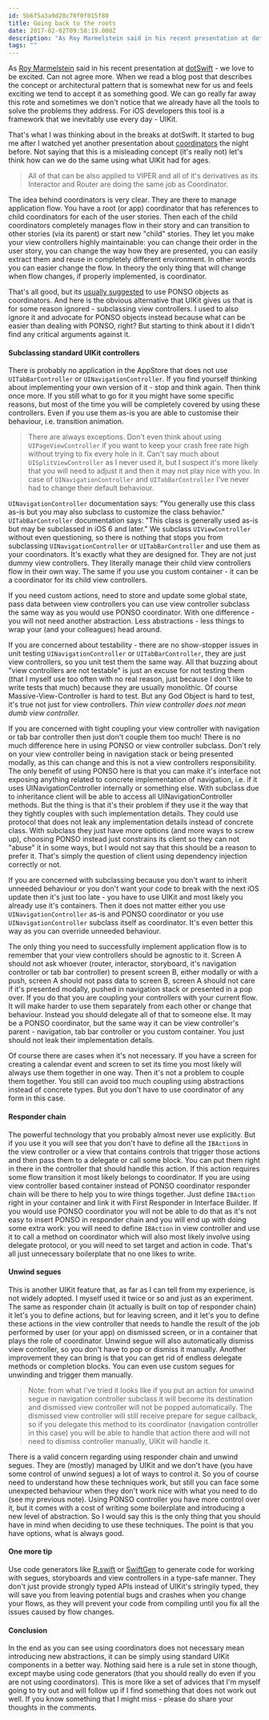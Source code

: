 ```yaml
---
id: 5b6f5a3a9d28c70f0f015f80
title: Going back to the roots
date: 2017-02-02T09:58:19.000Z
description: "As Roy Marmelstein said in his recent presentation at dotSwift - we love to be excited. Can not agree more. When we read a blog post that describes the concept or architectural pattern that is somewhat new for us and feels exciting we tend to accept it as something good. We can go really far away this rote and sometimes we don't notice that we already have all the tools to solve the problems they address. For iOS developers this tool is a framework that we inevitably use every day - UIKit."
tags: ""
---
```


As [Roy Marmelstein](https://twitter.com/marmelroy) said in his recent presentation at [dotSwift](https://twitter.com/dotSwift) - we love to be excited. Can not agree more. When we read a blog post that describes the concept or architectural pattern that is somewhat new for us and feels exciting we tend to accept it as something good. We can go really far away this rote and sometimes we don't notice that we already have all the tools to solve the problems they address. For iOS developers this tool is a framework that we inevitably use every day - UIKit.

That's what I was thinking about in the breaks at dotSwift. It started to bug me after I watched yet another presentation about [coordinators](http://khanlou.com/2015/01/the-coordinator/) the night before. Not saying that this is a misleading concept (it's really not) let's think how can we do the same using what UIKit had for ages.

> All of that can be also applied to VIPER and all of it's derivatives as its Interactor and Router are doing the same job as Coordinator.

The idea behind coordinators is very clear. They are there to manage application flow. You have a root (or app) coordinator that has references to child coordinators for each of the user stories. Then each of the child coordinators completely manages flow in their story and can transition to other stories (via its parent) or start new "child" stories. They let you make your view controllers highly maintainable: you can change their order in the user story, you can change the way how they are presented, you can easily extract them and reuse in completely different environment. In other words you can easier change the flow. In theory the only thing that will change when flow changes, if properly implemented, is coordinator.

That's all good, but its [usually suggested](http://khanlou.com/2015/01/the-coordinator/) to use PONSO objects as coordinators. And here is the obvious alternative that UIKit gives us that is for some reason ignored - subclassing view controllers. I used to also ignore it and advocate for PONSO objects instead because what can be easier than dealing with PONSO, right? But starting to think about it I didn't find any critical arguments against it.

#### Subclassing standard UIKit controllers

There is probably no application in the AppStore that does not use `UITabBarController` or `UINavigationController`. If you find yourself thinking about implementing your own version of it - stop and think again. Then think once more. If you still what to go for it you might have some specific reasons, but most of the time you will be completely covered by using these controllers. Even if you use them as-is you are able to customise their behaviour, i.e. transition animation.

> There are always exceptions. Don't even think about using `UIPageViewController` if you want to keep your crash free rate high without trying to fix every hole in it. Can't say much about `UISplitViewController` as I never used it, but I suspect it's more likely that you will need to adjust it and then it may not play nice with you. In case of `UINavigationController` and `UITabBarController` I've never had to change their default behaviour.

`UINavigationController` documentation says: "You generally use this class as-is but you may also subclass to customize the class behavior." `UITabBarController` documentation says: "This class is generally used as-is but may be subclassed in iOS 6 and later." We subclass `UIViewController` without even questioning, so there is nothing that stops you from subclassing `UINavigationController` or `UITabBarController` and use them as your coordinators. It's exactly what they are designed for. They are not just dummy view controllers. They literally manage their child view controllers flow in their own way. The same if you use you custom container - it can be a coordinator for its child view controllers.

If you need custom actions, need to store and update some global state, pass data between view controllers you can use view controller subclass the same way as you would use PONSO coordinator. With one difference - you will not need another abstraction. Less abstractions - less things to wrap your (and your colleagues) head around.

If you are concerned about testability - there are no show-stopper issues in unit testing `UINavigationController` or `UITabBarController`, they are just view controllers, so you unit test them the same way. All that buzzing about "view controllers are not testable" is just an excuse for not testing them (that I myself use too often with no real reason, just because I don't like to write tests that much) because they are usually monolithic. Of course Massive-View-Controller is hard to test. But any God Object is hard to test, it's true not just for view controllers. _Thin view controller does not mean dumb view controller._

If you are concerned with tight coupling your view controller with navigation or tab bar controller then just don't couple them too much! There is no much difference here in using PONSO or view controller subclass. Don't rely on your view controller being in navigation stack or being presented modally, as this can change and this is not a view controllers responsibility. The only benefit of using PONSO here is that you can make it's interface not exposing anything related to concrete implementation of navigation, i.e. if it uses UINavigationController internally or something else. With subclass due to inheritance client will be able to access all UINavigationController methods. But the thing is that it's their problem if they use it the way that they tightly couples with such implementation details. They could use protocol that does not leak any implementation details instead of concrete class. With subclass they just have more options (and more ways to screw up), choosing PONSO instead just constrains its client so they can not "abuse" it in some ways, but I would not say that this should be a reason to prefer it. That's simply the question of client using dependency injection correctly or not.

If you are concerned with subclassing because you don't want to inherit unneeded behaviour or you don't want your code to break with the next iOS update then it's just too late - you have to use UIKit and most likely you already use it's containers. Then it does not matter either you use `UINavigationController` as-is and PONSO coordinator or you use `UINavigationController` subclass itself as coordinator. It's even better this way as you can override unneeded behaviour.

The only thing you need to successfully implement application flow is to remember that your view controllers should be agnostic to it. Screen A should not ask whoever (router, interactor, storyboard, it's navigation controller or tab bar controller) to present screen B, either modally or with a push, screen A should not pass data to screen B, screen A should not care if it's presented modally, pushed in navigation stack or presented in a pop over. If you do that you are coupling your controllers with your current flow. It will make harder to use them separately from each other or change that behaviour. Instead you should delegate all of that to someone else. It may be a PONSO coordinator, but the same way it can be view controller's parent - navigation, tab bar controller or you custom container. You just should not leak their implementation details.

Of course there are cases when it's not necessary. If you have a screen for creating a calendar event and screen to set its time you most likely will always use them together in one way. Then it's not a problem to couple them together. You still can avoid too much coupling using abstractions instead of concrete types. But you don't have to use coordinator of any form in this case.

#### Responder chain

The powerful technology that you probably almost never use explicitly. But if you use it you will see that you don't have to define all the `IBAction`s in the view controller or a view that contains controls that trigger those actions and then pass them to a delegate or call some block. You can put them right in there in the controller that should handle this action. If this action requires some flow transition it most likely belongs to coordinator. If you are using view controller based container instead of PONSO coordinator responder chain will be there to help you to wire things together. Just define `IBAction` right in your container and link it with First Responder in Interface Builder. If you would use PONSO coordinator you will not be able to do that as it's not easy to insert PONSO in responder chain and you will end up with doing some extra work: you will need to define `IBAction` in view controller and use it to call a method on coordinator which will also most likely involve using delegate protocol, or you will need to set target and action in code. That's all just unnecessary boilerplate that no one likes to write.

#### Unwind segues

This is another UIKit feature that, as far as I can tell from my experience, is not widely adopted. I myself used it twice or so and just as an experiment. The same as responder chain (it actually is built on top of responder chain) it let's you to define actions, but for leaving screen, and it let's you to define these actions in the view controller that needs to handle the result of the job performed by user (or your app) on dismissed screen, or in a container that plays the role of coordinator. Unwind segue will also automatically dismiss view controller, so you don't have to pop or dismiss it manually. Another improvement they can bring is that you can get rid of endless delegate methods or completion blocks. You can even use custom segues for unwinding and trigger them manually.

> Note: from what I've tried it looks like if you put an action for unwind segue in navigation controller subclass it will become its destination and dismissed view controller will not be popped automatically. The dismissed view controller will still receive prepare for segue callback, so if you delegate this method to its coordinator (navigation controller in this case) you will be able to handle that action there and will not need to dismiss controller manually, UIKit will handle it.

There is a valid concern regarding using responder chain and unwind segues. They are (mostly) managed by UIKit and we don't have (you have some control of unwind segues) a lot of ways to control it. So you of course need to understand how these techniques work, but still you can face some unexpected behaviour when they don't work nice with what you need to do (see my previous note). Using PONSO controller you have more control over it, but it comes with a cost of writing some boilerplate and introducing a new level of abstraction. So I would say this is the only thing that you should have in mind when deciding to use these techniques. The point is that you have options, what is always good.

#### One more tip

Use code generators like [R.swift](https://github.com/mac-cain13/R.swift) or [SwiftGen](https://github.com/AliSoftware/SwiftGen) to generate code for working with segues, storyboards and view controllers in a type-safe manner. They don't just provide strongly typed APIs instead of UIKit's stringily typed, they will save you from leaving potential bugs and crashes when you change your flows, as they will prevent your code from compiling until you fix all the issues caused by flow changes.

#### Conclusion

In the end as you can see using coordinators does not necessary mean introducing new abstractions, it can be simply using standard UIKit components in a better way. Nothing said here is a rule set in stone though, except maybe using code generators (that you should really do even if you are not using coordinators). This is more like a set of advices that I'm myself going to try out and will follow up if I find something that does not work out well. If you know something that I might miss - please do share your thoughts in the comments.
